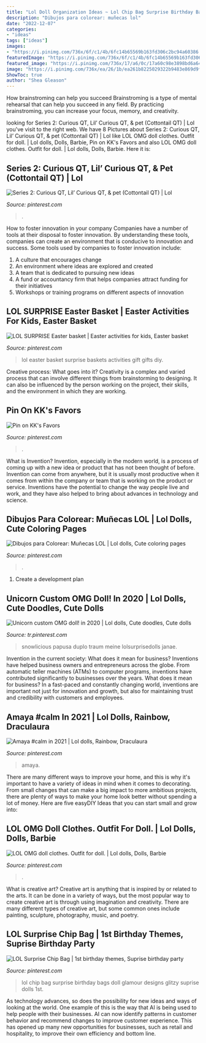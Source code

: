 ```yaml
---
title: "Lol Doll Organization Ideas ~ Lol Chip Bag Surprise Birthday Bags Doll Glamour Designs Glitzy Suprise Dolls 1st"
description: "Dibujos para colorear: muñecas lol"
date: "2022-12-07"
categories:
- "ideas"
tags: ["ideas"]
images:
- "https://i.pinimg.com/736x/6f/c1/4b/6fc14b65569b163fd306c2bc94a60386.jpg"
featuredImage: "https://i.pinimg.com/736x/6f/c1/4b/6fc14b65569b163fd306c2bc94a60386.jpg"
featured_image: "https://i.pinimg.com/736x/17/a6/0c/17a60c98e3898bd6a64c786473e697b9.jpg"
image: "https://i.pinimg.com/736x/ea/26/1b/ea261b8225029322b9483e869d9f2f0c.jpg"
ShowToc: true
author: "Shea Gleason"
---
```



How brainstroming can help you succeed
Brainstroming is a type of mental rehearsal that can help you succeed in any field. By practicing brainstroming, you can increase your focus, memory, and creativity.

	

		
looking for Series 2: Curious QT, Lil’ Curious QT, &amp; pet (Cottontail QT) | Lol you've visit to the right web. We have 8 Pictures about Series 2: Curious QT, Lil’ Curious QT, &amp; pet (Cottontail QT) | Lol like LOL OMG doll clothes. Outfit for doll. | Lol dolls, Dolls, Barbie, Pin on KK&#039;s Favors and also LOL OMG doll clothes. Outfit for doll. | Lol dolls, Dolls, Barbie. Here it is:
		
    
## Series 2: Curious QT, Lil’ Curious QT, &amp; Pet (Cottontail QT) | Lol

<img loading=lazy src="https://i.pinimg.com/736x/6f/c1/4b/6fc14b65569b163fd306c2bc94a60386.jpg" onerror="this.onerror=null;this.src='https://tse2.mm.bing.net/th?id=OIP.sqEzDx5WJs97sFcYSRJckQHaIy&amp;pid=15.1';" alt="Series 2: Curious QT, Lil’ Curious QT, &amp; pet (Cottontail QT) | Lol">

_Source: pinterest.com_

>. 

	

How to foster innovation in your company
Companies have a number of tools at their disposal to foster innovation. By understanding these tools, companies can create an environment that is conducive to innovation and success. 
Some tools used by companies to foster innovation include: 

1. A culture that encourages change 
2. An environment where ideas are explored and created 
3. A team that is dedicated to pursuing new ideas 
4. A fund or accountancy firm that helps companies attract funding for their initiatives 
5. Workshops or training programs on different aspects of innovation 

    
## LOL SURPRISE Easter Basket | Easter Activities For Kids, Easter Basket

<img loading=lazy src="https://i.pinimg.com/736x/17/a6/0c/17a60c98e3898bd6a64c786473e697b9.jpg" onerror="this.onerror=null;this.src='https://tse2.mm.bing.net/th?id=OIP.Zo7qeSy2DCPM0pS7kBfbkQHaJ3&amp;pid=15.1';" alt="LOL SURPRISE Easter basket | Easter activities for kids, Easter basket">

_Source: pinterest.com_

>lol easter basket surprise baskets activities gift gifts diy. 

	

Creative process: What goes into it?
Creativity is a complex and varied process that can involve different things from brainstorming to designing. It can also be influenced by the person working on the project, their skills, and the environment in which they are working.

    
## Pin On KK&#039;s Favors

<img loading=lazy src="https://i.pinimg.com/736x/a1/8a/a4/a18aa440d93be29000e0a7919f629f7d.jpg" onerror="this.onerror=null;this.src='https://tse2.mm.bing.net/th?id=OIP.1t_ZZKmVfwFuUPsoFbNEjQHaFj&amp;pid=15.1';" alt="Pin on KK&#039;s Favors">

_Source: pinterest.com_

>. 

	

What is Invention?
Invention, especially in the modern world, is a process of coming up with a new idea or product that has not been thought of before. Invention can come from anywhere, but it is usually most productive when it comes from within the company or team that is working on the product or service. Inventions have the potential to change the way people live and work, and they have also helped to bring about advances in technology and science.

    
## Dibujos Para Colorear: Muñecas LOL | Lol Dolls, Cute Coloring Pages

<img loading=lazy src="https://i.pinimg.com/736x/57/09/32/57093216e2d429fd1fa95f4591040bbb.jpg" onerror="this.onerror=null;this.src='https://tse3.mm.bing.net/th?id=OIP.f26TSJ_G2Pn1XOYfXRnEhAHaLg&amp;pid=15.1';" alt="Dibujos para Colorear: Muñecas LOL | Lol dolls, Cute coloring pages">

_Source: pinterest.com_

>. 

	

1. Create a development plan 

    
## Unicorn Custom OMG Doll! In 2020 | Lol Dolls, Cute Doodles, Cute Dolls

<img loading=lazy src="https://i.pinimg.com/736x/25/f5/c9/25f5c92b2878ef871f3fcebc655d7fae.jpg" onerror="this.onerror=null;this.src='https://tse2.mm.bing.net/th?id=OIP.vUnipOAGLXuN_gxeZ6-RRAHaJI&amp;pid=15.1';" alt="Unicorn custom OMG doll! in 2020 | Lol dolls, Cute doodles, Cute dolls">

_Source: tr.pinterest.com_

>snowlicious papusa duplo traum meine lolsurprisedolls janae. 

	

Invention in the current society: What does it mean for business?
Inventions have helped business owners and entrepreneurs across the globe. From automatic teller machines (ATMs) to computer programs, inventions have contributed significantly to businesses over the years. What does it mean for business? In a fast-paced and constantly changing world, inventions are important not just for innovation and growth, but also for maintaining trust and credibility with customers and employees.

    
## Amaya #calm In 2021 | Lol Dolls, Rainbow, Draculaura

<img loading=lazy src="https://i.pinimg.com/736x/63/63/11/63631180172c4874f6a8e1a5082160d5.jpg" onerror="this.onerror=null;this.src='https://tse4.mm.bing.net/th?id=OIP.uvDrEj5ODCFpDikWUU_imQHaGC&amp;pid=15.1';" alt="Amaya #calm in 2021 | Lol dolls, Rainbow, Draculaura">

_Source: pinterest.com_

>amaya. 

	

There are many different ways to improve your home, and this is why it's important to have a variety of ideas in mind when it comes to decorating. From small changes that can make a big impact to more ambitious projects, there are plenty of ways to make your home look better without spending a lot of money. Here are five easyDIY Ideas that you can start small and grow into: 

    
## LOL OMG Doll Clothes. Outfit For Doll. | Lol Dolls, Dolls, Barbie

<img loading=lazy src="https://i.pinimg.com/736x/ea/26/1b/ea261b8225029322b9483e869d9f2f0c.jpg" onerror="this.onerror=null;this.src='https://tse2.mm.bing.net/th?id=OIP.yLAeI-rq0woPECF__gcmlgHaLH&amp;pid=15.1';" alt="LOL OMG doll clothes. Outfit for doll. | Lol dolls, Dolls, Barbie">

_Source: pinterest.com_

>. 

	

What is creative art?
Creative art is anything that is inspired by or related to the arts. It can be done in a variety of ways, but the most popular way to create creative art is through using imagination and creativity. There are many different types of creative art, but some common ones include painting, sculpture, photography, music, and poetry.

    
## LOL Surprise Chip Bag | 1st Birthday Themes, Suprise Birthday Party

<img loading=lazy src="https://i.pinimg.com/736x/15/4a/84/154a84f7e56b67936f68438ab8af90e8.jpg" onerror="this.onerror=null;this.src='https://tse2.mm.bing.net/th?id=OIP.wJzEYqMPxnKUt_9kRtsJIQHaHa&amp;pid=15.1';" alt="LOL Surprise Chip Bag | 1st birthday themes, Suprise birthday party">

_Source: pinterest.com_

>lol chip bag surprise birthday bags doll glamour designs glitzy suprise dolls 1st. 

	

As technology advances, so does the possibility for new ideas and ways of looking at the world. One example of this is the way that AI is being used to help people with their businesses. AI can now identify patterns in customer behavior and recommend changes to improve customer experience. This has opened up many new opportunities for businesses, such as retail and hospitality, to improve their own efficiency and bottom line.

